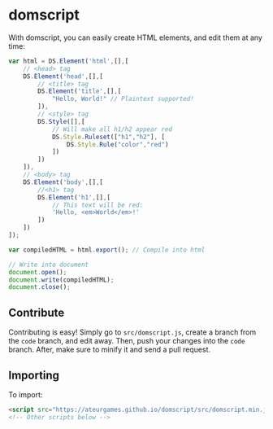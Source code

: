 # domscript

With domscript, you can easily create HTML elements, and edit them at any time:

```js
var html = DS.Element('html',[],[
	// <head> tag
	DS.Element('head',[],[
		// <title> tag
		DS.Element('title',[],[
			"Hello, World!" // Plaintext supported!
		]),
		// <style> tag
		DS.Style([],[
			// Will make all h1/h2 appear red
			DS.Style.Ruleset(["h1","h2"], [
				DS.Style.Rule("color","red")
			])
		])
	]),
	// <body> tag
	DS.Element('body',[],[
		//<h1> tag
		DS.Element('h1',[],[
			// This text will be red:
			'Hello, <em>World</em>!'
		])
	])
]);

var compiledHTML = html.export(); // Compile into html

// Write into document
document.open();
document.write(compiledHTML);
document.close();
```
## Contribute
Contributing is easy! Simply go to `src/domscript.js`, create a branch from the `code` branch, and edit away. Then, push your changes into the `code` branch. After, make sure to minify it and send a pull request.

## Importing
To import:
```html
<script src="https://ateurgames.github.io/domscript/src/domscript.min.js"></script>
<!-- Other scripts below -->
```
